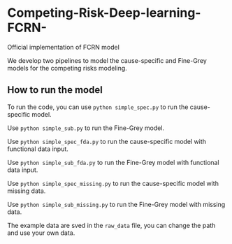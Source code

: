 # Competing-Risk-Deep-learning-FCRN-
Official implementation of FCRN model

We develop two pipelines to model the cause-specific and Fine-Grey models for the competing risks modeling.


## How to run the model
To run the code, you can use `python simple_spec.py` to run the cause-specific model.

Use `python simple_sub.py` to run the Fine-Grey model.

Use `python simple_spec_fda.py` to run the cause-specific model with functional data input.

Use `python simple_sub_fda.py` to run the Fine-Grey model with functional data input.

Use `python simple_spec_missing.py` to run the cause-specific model with missing data.

Use `python simple_sub_missing.py` to run the Fine-Grey model with missing data.


The example data are sved in the `raw_data` file, you can change the path and use your own data.
